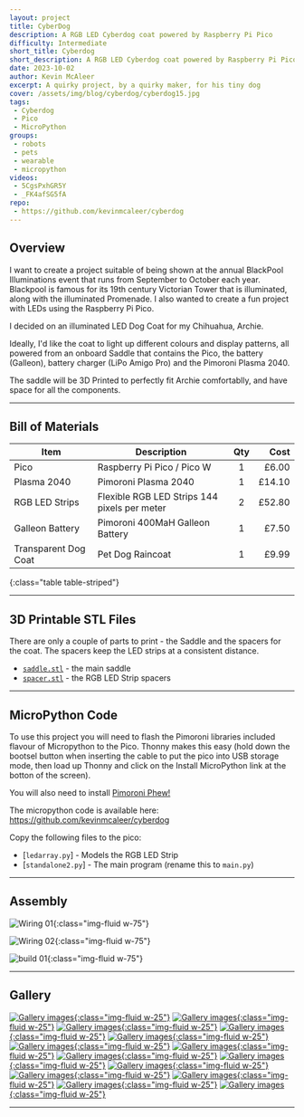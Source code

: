 ```yaml
---
layout: project
title: CyberDog
description: A RGB LED Cyberdog coat powered by Raspberry Pi Pico
difficulty: Intermediate
short_title: Cyberdog
short_description: A RGB LED Cyberdog coat powered by Raspberry Pi Pico
date: 2023-10-02
author: Kevin McAleer
excerpt: A quirky project, by a quirky maker, for his tiny dog
cover: /assets/img/blog/cyberdog/cyberdog15.jpg
tags: 
 - Cyberdog
 - Pico
 - MicroPython
groups:
 - robots
 - pets
 - wearable
 - micropython
videos:
 - 5CgsPxhGR5Y
 - _FK4afSG5fA
repo:
 - https://github.com/kevinmcaleer/cyberdog
---
```


## Overview

I want to create a project suitable of being shown at the annual BlackPool Illuminations event that runs from September to October each year. Blackpool is famous for its 19th century Victorian Tower that is illuminated, along with the illuminated Promenade. I also wanted to create a fun project with LEDs using the Raspberry Pi Pico.

I decided on an illuminated LED Dog Coat for my Chihuahua, Archie.

Ideally, I'd like the coat to light up different colours and display patterns, all powered from an onboard Saddle that contains the Pico, the battery (Galleon), battery charger (LiPo Amigo Pro) and the Pimoroni Plasma 2040.

The saddle will be 3D Printed to perfectly fit Archie comfortablly, and have space for all the components.

---

## Bill of Materials

Item                 | Description                                  | Qty |   Cost
---------------------|----------------------------------------------|:---:|------:
Pico                 | Raspberry Pi Pico / Pico W                   |  1  |  £6.00
Plasma 2040          | Pimoroni Plasma 2040                         |  1  | £14.10
RGB LED Strips       | Flexible RGB LED Strips 144 pixels per meter |  2  | £52.80
Galleon Battery      | Pimoroni 400MaH Galleon Battery              |  1  |  £7.50
Transparent Dog Coat | Pet Dog Raincoat                             |  1  |  £9.99
{:class="table table-striped"}

---

## 3D Printable STL Files

There are only a couple of parts to print - the Saddle and the spacers for the coat. The spacers keep the LED strips at a consistent distance.

* [`saddle.stl`](/assets/stl/cyberdog/saddle.stl) - the main saddle
* [`spacer.stl`](/assets/stl/cyberdog/spacer.stl) - the RGB LED Strip spacers

---

## MicroPython Code

To use this project you will need to flash the Pimoroni libraries included flavour of Micropython to the Pico. Thonny makes this easy (hold down the bootsel button when inserting the cable to put the pico into USB storage mode, then load up Thonny and click on the Install MicroPython link at the botton of the screen).

You will also need to install [Pimoroni Phew!](https://github.com/pimoroni/phew)

The micropython code is available here: <https://github.com/kevinmcaleer/cyberdog>

Copy the following files to the pico:

* [`ledarray.py`] - Models the RGB LED Strip
* [`standalone2.py`] - The main program (rename this to `main.py`)

---

## Assembly

![Wiring 01](/assets/img/blog/cyberdog/wiring01.jpg){:class="img-fluid w-75"}

![Wiring 02](/assets/img/blog/cyberdog/wiring02.jpg){:class="img-fluid w-75"}

![build 01](/assets/img/blog/cyberdog/build01.jpg){:class="img-fluid w-75"}

---

## Gallery

[![Gallery images](/assets/img/blog/cyberdog/cyberdog01.jpg){:class="img-fluid w-25"}](/assets/img/blog/cyberdog/cyberdog01.jpg)
[![Gallery images](/assets/img/blog/cyberdog/cyberdog02.jpg){:class="img-fluid w-25"}](/assets/img/blog/cyberdog/cyberdog02.jpg)
[![Gallery images](/assets/img/blog/cyberdog/cyberdog03.jpg){:class="img-fluid w-25"}](/assets/img/blog/cyberdog/cyberdog03.jpg)
[![Gallery images](/assets/img/blog/cyberdog/cyberdog04.jpg){:class="img-fluid w-25"}](/assets/img/blog/cyberdog/cyberdog04.jpg)
[![Gallery images](/assets/img/blog/cyberdog/cyberdog05.jpg){:class="img-fluid w-25"}](/assets/img/blog/cyberdog/cyberdog05.jpg)
[![Gallery images](/assets/img/blog/cyberdog/cyberdog06.jpg){:class="img-fluid w-25"}](/assets/img/blog/cyberdog/cyberdog06.jpg)
[![Gallery images](/assets/img/blog/cyberdog/cyberdog07.jpg){:class="img-fluid w-25"}](/assets/img/blog/cyberdog/cyberdog07.jpg)
[![Gallery images](/assets/img/blog/cyberdog/cyberdog08.jpg){:class="img-fluid w-25"}](/assets/img/blog/cyberdog/cyberdog08.jpg)
[![Gallery images](/assets/img/blog/cyberdog/cyberdog09.jpg){:class="img-fluid w-25"}](/assets/img/blog/cyberdog/cyberdog09.jpg)
[![Gallery images](/assets/img/blog/cyberdog/cyberdog10.jpg){:class="img-fluid w-25"}](/assets/img/blog/cyberdog/cyberdog10.jpg)
[![Gallery images](/assets/img/blog/cyberdog/cyberdog11.jpg){:class="img-fluid w-25"}](/assets/img/blog/cyberdog/cyberdog11.jpg)
[![Gallery images](/assets/img/blog/cyberdog/cyberdog12.jpg){:class="img-fluid w-25"}](/assets/img/blog/cyberdog/cyberdog12.jpg)
[![Gallery images](/assets/img/blog/cyberdog/cyberdog13.jpg){:class="img-fluid w-25"}](/assets/img/blog/cyberdog/cyberdog13.jpg)
[![Gallery images](/assets/img/blog/cyberdog/cyberdog14.jpg){:class="img-fluid w-25"}](/assets/img/blog/cyberdog/cyberdog14.jpg)

---
